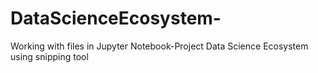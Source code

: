 # DataScienceEcosystem-
Working with files in Jupyter Notebook-Project Data Science Ecosystem using snipping tool

